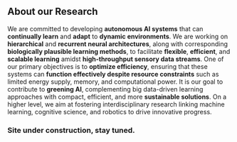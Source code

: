 ## About our Research

We are committed to developing __autonomous AI systems__ that can __continually learn__ and __adapt__ to __dynamic environments__. We are working on __hierarchical__ and __recurrent neural architectures__, along with corresponding __biologically plausible learning methods__, to facilitate __flexible__, __efficient__, and __scalable learning__ amidst __high-throughput sensory data streams__. One of our primary objectives is to __optimize efficiency__, ensuring that these systems can __function effectively despite resource constraints__ such as limited energy supply, memory, and computational power. It is our goal to contribute to __greening AI__, complementing big data-driven learning approaches with compact, efficient, and more __sustainable solutions__. On a higher level, we aim at fostering interdisciplinary research linking machine learning, cognitive science, and robotics to drive innovative progress.


### Site under construction, stay tuned.
